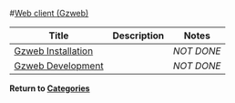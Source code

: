 #[Web client (Gzweb)][1]

|Title|Description|Notes|
|----|----|----|
[Gzweb Installation][55]||*NOT DONE*|
|[Gzweb Development][56]||*NOT DONE*|

**Return to [Categories][2]**

[1]: ../
[2]: ../gazebo_notes.md
[55]: gazebo_notes/gzweb_install.md
[56]: gazebo_notes/gzweb_dev.md
